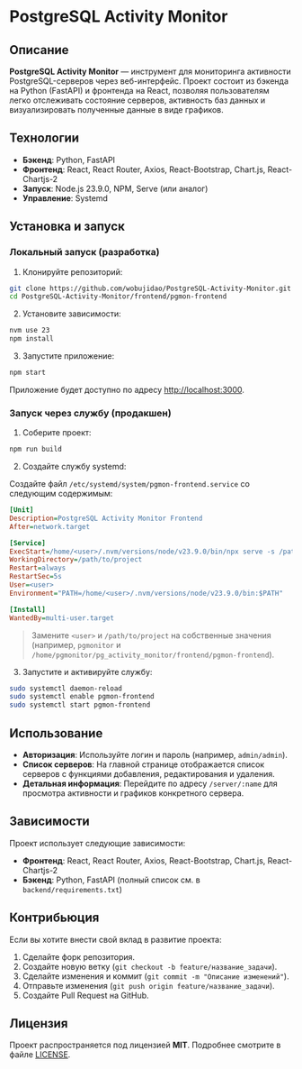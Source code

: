 # PostgreSQL Activity Monitor

## Описание
**PostgreSQL Activity Monitor** — инструмент для мониторинга активности PostgreSQL-серверов через веб-интерфейс. Проект состоит из бэкенда на Python (FastAPI) и фронтенда на React, позволяя пользователям легко отслеживать состояние серверов, активность баз данных и визуализировать полученные данные в виде графиков.

## Технологии

- **Бэкенд**: Python, FastAPI
- **Фронтенд**: React, React Router, Axios, React-Bootstrap, Chart.js, React-Chartjs-2
- **Запуск**: Node.js 23.9.0, NPM, Serve (или аналог)
- **Управление**: Systemd

## Установка и запуск

### Локальный запуск (разработка)

1. Клонируйте репозиторий:

```bash
git clone https://github.com/wobujidao/PostgreSQL-Activity-Monitor.git
cd PostgreSQL-Activity-Monitor/frontend/pgmon-frontend
```

2. Установите зависимости:

```bash
nvm use 23
npm install
```

3. Запустите приложение:

```bash
npm start
```

Приложение будет доступно по адресу [http://localhost:3000](http://localhost:3000).

### Запуск через службу (продакшен)

1. Соберите проект:

```bash
npm run build
```

2. Создайте службу systemd:

Создайте файл `/etc/systemd/system/pgmon-frontend.service` со следующим содержимым:

```ini
[Unit]
Description=PostgreSQL Activity Monitor Frontend
After=network.target

[Service]
ExecStart=/home/<user>/.nvm/versions/node/v23.9.0/bin/npx serve -s /path/to/build -l 3000
WorkingDirectory=/path/to/project
Restart=always
RestartSec=5s
User=<user>
Environment="PATH=/home/<user>/.nvm/versions/node/v23.9.0/bin:$PATH"

[Install]
WantedBy=multi-user.target
```

> Замените `<user>` и `/path/to/project` на собственные значения (например, `pgmonitor` и `/home/pgmonitor/pg_activity_monitor/frontend/pgmon-frontend`).

3. Запустите и активируйте службу:

```bash
sudo systemctl daemon-reload
sudo systemctl enable pgmon-frontend
sudo systemctl start pgmon-frontend
```

## Использование

- **Авторизация**: Используйте логин и пароль (например, `admin/admin`).
- **Список серверов**: На главной странице отображается список серверов с функциями добавления, редактирования и удаления.
- **Детальная информация**: Перейдите по адресу `/server/:name` для просмотра активности и графиков конкретного сервера.

## Зависимости

Проект использует следующие зависимости:

- **Фронтенд**: React, React Router, Axios, React-Bootstrap, Chart.js, React-Chartjs-2
- **Бэкенд**: Python, FastAPI (полный список см. в `backend/requirements.txt`)

## Контрибьюция

Если вы хотите внести свой вклад в развитие проекта:

1. Сделайте форк репозитория.
2. Создайте новую ветку (`git checkout -b feature/название_задачи`).
3. Сделайте изменения и коммит (`git commit -m "Описание изменений"`).
4. Отправьте изменения (`git push origin feature/название_задачи`).
5. Создайте Pull Request на GitHub.

## Лицензия

Проект распространяется под лицензией **MIT**. Подробнее смотрите в файле [LICENSE](LICENSE).